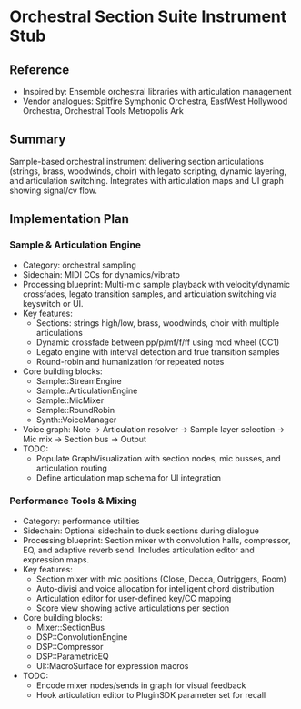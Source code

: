 # Orchestral Section Suite Instrument Stub

## Reference
- Inspired by: Ensemble orchestral libraries with articulation management
- Vendor analogues: Spitfire Symphonic Orchestra, EastWest Hollywood Orchestra, Orchestral Tools Metropolis Ark

## Summary
Sample-based orchestral instrument delivering section articulations (strings, brass, woodwinds, choir) with legato scripting, dynamic layering, and articulation switching. Integrates with articulation maps and UI graph showing signal/cv flow.

## Implementation Plan
### Sample & Articulation Engine
- Category: orchestral sampling
- Sidechain: MIDI CCs for dynamics/vibrato
- Processing blueprint: Multi-mic sample playback with velocity/dynamic crossfades, legato transition samples, and articulation switching via keyswitch or UI.
- Key features:
  - Sections: strings high/low, brass, woodwinds, choir with multiple articulations
  - Dynamic crossfade between pp/p/mf/f/ff using mod wheel (CC1)
  - Legato engine with interval detection and true transition samples
  - Round-robin and humanization for repeated notes
- Core building blocks:
  - Sample::StreamEngine
  - Sample::ArticulationEngine
  - Sample::MicMixer
  - Sample::RoundRobin
  - Synth::VoiceManager
- Voice graph: Note → Articulation resolver → Sample layer selection → Mic mix → Section bus → Output
- TODO:
  - Populate GraphVisualization with section nodes, mic busses, and articulation routing
  - Define articulation map schema for UI integration

### Performance Tools & Mixing
- Category: performance utilities
- Sidechain: Optional sidechain to duck sections during dialogue
- Processing blueprint: Section mixer with convolution halls, compressor, EQ, and adaptive reverb send. Includes articulation editor and expression maps.
- Key features:
  - Section mixer with mic positions (Close, Decca, Outriggers, Room)
  - Auto-divisi and voice allocation for intelligent chord distribution
  - Articulation editor for user-defined key/CC mapping
  - Score view showing active articulations per section
- Core building blocks:
  - Mixer::SectionBus
  - DSP::ConvolutionEngine
  - DSP::Compressor
  - DSP::ParametricEQ
  - UI::MacroSurface for expression macros
- TODO:
  - Encode mixer nodes/sends in graph for visual feedback
  - Hook articulation editor to PluginSDK parameter set for recall
